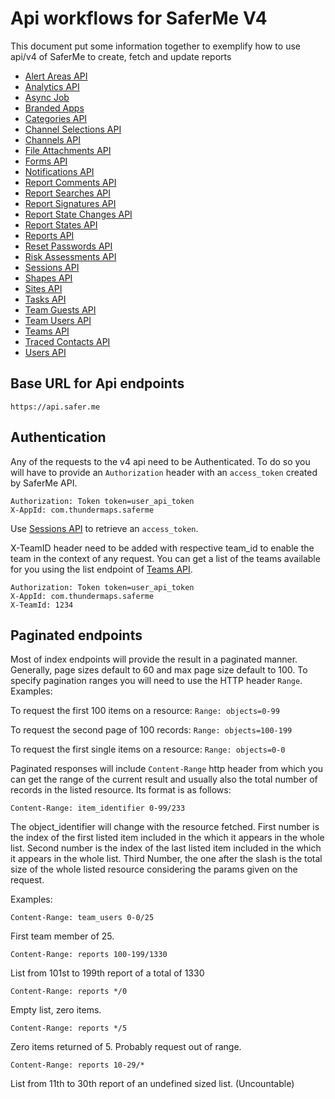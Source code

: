 # Api workflows for SaferMe V4
This document put some information together to exemplify how to use api/v4 of
SaferMe to create, fetch and update reports

- [Alert Areas API](alert_areas.md)
- [Analytics API](analytics.md)
- [Async Job](async_job.md)
- [Branded Apps](branded_apps.md)
- [Categories API](categories.md)
- [Channel Selections API](channel_selections.md)
- [Channels API](channels.md)
- [File Attachments API](file_attachments.md)
- [Forms API](forms.md)
- [Notifications API](notifications.md)
- [Report Comments API](report_comments.md)
- [Report Searches API](report_searches.md)
- [Report Signatures API](report_signatures.md)
- [Report State Changes API](report_state_changes.md)
- [Report States API](report_states.md)
- [Reports API](reports.md)
- [Reset Passwords API](reset_passwords.md)
- [Risk Assessments API](risk_assessments.md)
- [Sessions API](sessions.md)
- [Shapes API](shapes.md)
- [Sites API](sites.md)
- [Tasks API](tasks.md)
- [Team Guests API](team_guests.md)
- [Team Users API](team_users.md)
- [Teams API](teams.md)
- [Traced Contacts API](traced_contacts.md)
- [Users API](users.md)

## Base URL for Api endpoints

```
https://api.safer.me
```

## Authentication
Any of the requests to the v4 api need to be Authenticated.
To do so you will have to provide an `Authorization` header with an `access_token`
created by SaferMe API.
```
Authorization: Token token=user_api_token
X-AppId: com.thundermaps.saferme
```
Use [Sessions API](sessions.md) to retrieve an `access_token`.

X-TeamID header need to be added with respective team_id to enable the team in the
context of any request. You can get a list of the teams available for you using
the list endpoint of [Teams API](teams.md).

```
Authorization: Token token=user_api_token
X-AppId: com.thundermaps.saferme
X-TeamId: 1234
```

## Paginated endpoints

Most of index endpoints will provide the result in a paginated manner. Generally,
page sizes default to 60 and max page size default to 100. To specify pagination
ranges you will need to use the HTTP header `Range`.
Examples:

To request the first 100 items on a resource:
`Range: objects=0-99`

To request the second page of 100 records:
`Range: objects=100-199`

To request the first single items on a resource:
`Range: objects=0-0`

Paginated responses will include `Content-Range` http header from which you can
get the range of the current result and usually also the total number of records
in the listed resource. Its format is as follows:

```
Content-Range: item_identifier 0-99/233
```
The object_identifier will change with the resource fetched. First number is the
index of the first listed item included in the which it appears in the whole list.
Second number is the index of the last listed item included in the which it appears in the whole list. Third Number, the one after the slash is the total size
of the whole listed resource considering the params given on the request.

Examples:

```
Content-Range: team_users 0-0/25
```
First team member of 25.

```
Content-Range: reports 100-199/1330
```
List from 101st to 199th report of a total of 1330

```
Content-Range: reports */0
```
Empty list, zero items.

```
Content-Range: reports */5
```
Zero items returned of 5. Probably request out of range.

```
Content-Range: reports 10-29/*
```
List from 11th to 30th report of an undefined sized list. (Uncountable)
